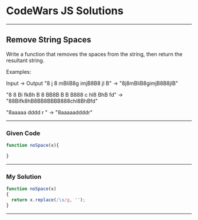 # CodeWars JS Solutions

---

## Remove String Spaces

Write a function that removes the spaces from the string, then return the resultant string.

Examples:

Input -> Output
"8 j 8   mBliB8g  imjB8B8  jl  B" -> "8j8mBliB8gimjB8B8jlB"

"8 8 Bi fk8h B 8 BB8B B B  B888 c hl8 BhB fd" -> "88Bifk8hB8BB8BBBB888chl8BhBfd"

"8aaaaa dddd r     " -> "8aaaaaddddr"

---

### Given Code


```js
function noSpace(x){

}
```

---

### My Solution 


```js
function noSpace(x)
{
  return x.replace(/\s/g, '');
}
```


---


